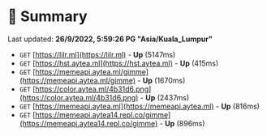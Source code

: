 # 📖 Summary
Last updated: **26/9/2022, 5:59:26 PG "Asia/Kuala_Lumpur"**

- `GET` [https://lilr.ml](https://lilr.ml) - **Up** (5147ms)
- `GET` [https://hst.aytea.ml](https://hst.aytea.ml) - **Up** (415ms)
- `GET` [https://memeapi.aytea.ml/gimme](https://memeapi.aytea.ml/gimme) - **Up** (1670ms)
- `GET` [https://color.aytea.ml/4b31d6.png](https://color.aytea.ml/4b31d6.png) - **Up** (2437ms)
- `GET` [https://memeapi.aytea.ml](https://memeapi.aytea.ml) - **Up** (816ms)
- `GET` [https://memeapi.aytea14.repl.co/gimme](https://memeapi.aytea14.repl.co/gimme) - **Up** (896ms)
